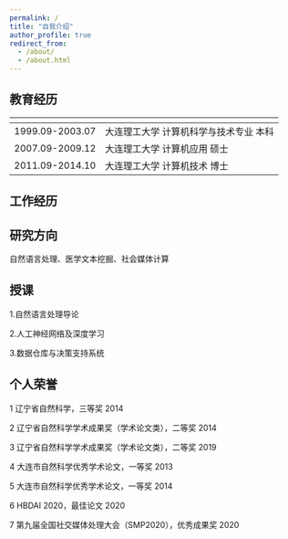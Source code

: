```yaml
---
permalink: /
title: "自我介绍"
author_profile: true
redirect_from: 
  - /about/
  - /about.html
---
```


## 教育经历
| <!-- --> | <!-- -->|
|:--------|:-------|
| 1999.09-2003.07 | 大连理工大学 计算机科学与技术专业 本科 |
| 2007.09-2009.12 | 大连理工大学 计算机应用 硕士 |
| 2011.09-2014.10 | 大连理工大学 计算机技术 博士 |

## 工作经历


## 研究方向

自然语言处理、医学文本挖掘、社会媒体计算

## 授课

1.自然语言处理导论

2.人工神经网络及深度学习

3.数据仓库与决策支持系统

## 个人荣誉

1 辽宁省自然科学，三等奖 2014

2 辽宁省自然科学学术成果奖（学术论文类），二等奖 2014

3 辽宁省自然科学学术成果奖（学术论文类），二等奖 2019

4 大连市自然科学优秀学术论文，一等奖 2013

5 大连市自然科学优秀学术论文，一等奖 2014

6 HBDAI 2020，最佳论文 2020

7 第九届全国社交媒体处理大会（SMP2020），优秀成果奖 2020
